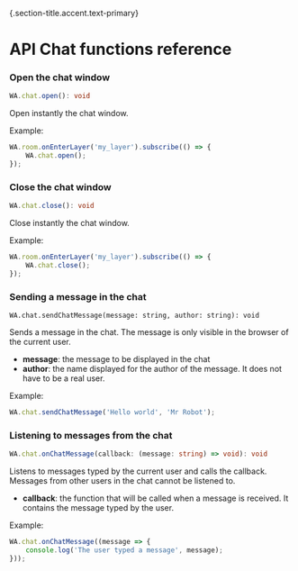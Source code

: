 {.section-title.accent.text-primary}
# API Chat functions reference

### Open the chat window

```ts
WA.chat.open(): void
```

Open instantly the chat window.

Example:

```ts
WA.room.onEnterLayer('my_layer').subscribe(() => {
    WA.chat.open();
});
```

### Close the chat window

```ts
WA.chat.close(): void
```

Close instantly the chat window.

Example:

```ts
WA.room.onEnterLayer('my_layer').subscribe(() => {
    WA.chat.close();
});
```

### Sending a message in the chat

```
WA.chat.sendChatMessage(message: string, author: string): void
```

Sends a message in the chat. The message is only visible in the browser of the current user.

*   **message**: the message to be displayed in the chat
*   **author**: the name displayed for the author of the message. It does not have to be a real user.

Example:

```ts
WA.chat.sendChatMessage('Hello world', 'Mr Robot');
```

### Listening to messages from the chat

```ts
WA.chat.onChatMessage(callback: (message: string) => void): void
```

Listens to messages typed by the current user and calls the callback. Messages from other users in the chat cannot be listened to.

*   **callback**: the function that will be called when a message is received. It contains the message typed by the user.

Example:

```ts
WA.chat.onChatMessage((message => {
    console.log('The user typed a message', message);
}));
```
